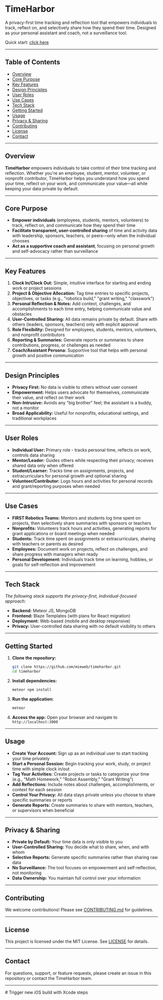 # TimeHarbor

A privacy-first time tracking and reflection tool that empowers individuals to track, reflect on, and selectively share how they spend their time. Designed as your personal assistant and coach, not a surveillance tool.

Quick start: [click here](./HOW_TO_USE.md)

---

## Table of Contents

- [Overview](#overview)
- [Core Purpose](#core-purpose)
- [Key Features](#key-features)
- [Design Principles](#design-principles)
- [User Roles](#user-roles)
- [Use Cases](#use-cases)
- [Tech Stack](#tech-stack)
- [Getting Started](#getting-started)
- [Usage](#usage)
- [Privacy & Sharing](#privacy--sharing)
- [Contributing](#contributing)
- [License](#license)
- [Contact](#contact)

---

## Overview

**TimeHarbor** empowers individuals to take control of their time tracking and reflection. Whether you're an employee, student, mentor, volunteer, or nonprofit contributor, TimeHarbor helps you understand how you spend your time, reflect on your work, and communicate your value—all while keeping your data private by default.

---

## Core Purpose

- **Empower individuals** (employees, students, mentors, volunteers) to track, reflect on, and communicate how they spend their time
- **Facilitate transparent, user-controlled sharing** of time and activity data with leadership, sponsors, teachers, or peers—only when the individual chooses
- **Act as a supportive coach and assistant**, focusing on personal growth and self-advocacy rather than surveillance

---

## Key Features

1. **Clock In/Clock Out:** Simple, intuitive interface for starting and ending work or project sessions
2. **Project & Objective Allocation:** Tag time entries to specific projects, objectives, or tasks (e.g., "robotics build," "grant writing," "classwork")
3. **Personal Reflection & Notes:** Add context, challenges, and accomplishments to each time entry, helping communicate value and obstacles
4. **User-Controlled Sharing:** All data remains private by default. Share with others (leaders, sponsors, teachers) only with explicit approval
5. **Role Flexibility:** Designed for employees, students, mentors, volunteers, and nonprofit contributors
6. **Reporting & Summaries:** Generate reports or summaries to share contributions, progress, or challenges as needed
7. **Coach/Assistant Persona:** Supportive tool that helps with personal growth and positive communication

---

## Design Principles

- **Privacy First:** No data is visible to others without user consent
- **Empowerment:** Helps users advocate for themselves, communicate their value, and reflect on their work
- **Non-Intrusive:** Avoids any "big brother" feel; the assistant is a buddy, not a monitor
- **Broad Applicability:** Useful for nonprofits, educational settings, and traditional workplaces

---

## User Roles

- **Individual User:** Primary role - tracks personal time, reflects on work, controls data sharing
- **Mentor/Leader:** Guides others while respecting their privacy; receives shared data only when offered
- **Student/Learner:** Tracks time on assignments, projects, and extracurriculars for personal growth and optional sharing
- **Volunteer/Contributor:** Logs hours and activities for personal records and grant/reporting purposes when needed

---

## Use Cases

- **FIRST Robotics Teams:** Mentors and students log time spent on projects, then selectively share summaries with sponsors or teachers
- **Nonprofits:** Volunteers track hours and activities, generating reports for grant applications or board meetings when needed
- **Students:** Track time spent on assignments or extracurriculars, sharing with teachers or parents as desired
- **Employees:** Document work on projects, reflect on challenges, and share progress with managers when ready
- **Personal Development:** Individuals track time on learning, hobbies, or goals for self-reflection and improvement

---

## Tech Stack

*The following stack supports the privacy-first, individual-focused approach:*

- **Backend:** Meteor JS, MongoDB
- **Frontend:** Blaze Templates (with plans for React migration)
- **Deployment:** Web-based (mobile and desktop responsive)
- **Privacy:** User-controlled data sharing with no default visibility to others

---

## Getting Started

1. **Clone the repository:**
   ```bash
   git clone https://github.com/mieweb/timeharbor.git
   cd timeharbor
   ```

2. **Install dependencies:**
   ```bash
   meteor npm install
   ```

3. **Run the application:**
   ```bash
   meteor
   ```

4. **Access the app:**
   Open your browser and navigate to `http://localhost:3000`

---

## Usage

- **Create Your Account:** Sign up as an individual user to start tracking your time privately
- **Start a Personal Session:** Begin tracking your work, study, or project time with simple clock in/out
- **Tag Your Activities:** Create projects or tasks to categorize your time (e.g., "Math Homework," "Robot Assembly," "Grant Writing")
- **Add Reflections:** Include notes about challenges, accomplishments, or context for each session
- **Control Your Privacy:** All data stays private unless you choose to share specific summaries or reports
- **Generate Reports:** Create summaries to share with mentors, teachers, or supervisors when beneficial

---

## Privacy & Sharing

- **Private by Default:** Your time data is only visible to you
- **User-Controlled Sharing:** You decide what to share, when, and with whom
- **Selective Reports:** Generate specific summaries rather than sharing raw data
- **No Surveillance:** The tool focuses on empowerment and self-reflection, not monitoring
- **Data Ownership:** You maintain full control over your information

---

## Contributing

We welcome contributions! Please see [CONTRIBUTING.md](CONTRIBUTING.md) for guidelines.

---

## License

This project is licensed under the MIT License. See [LICENSE](LICENSE) for details.

---

## Contact

For questions, support, or feature requests, please create an issue in this repository or contact the TimeHarbor team.

---
#   T r i g g e r   n e w   i O S   b u i l d   w i t h   X c o d e   s t e p s  
 
